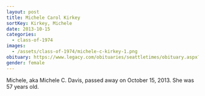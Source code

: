 ```yaml
---
layout: post
title: Michele Carol Kirkey
sortKey: Kirkey, Michele
date: 2013-10-15
categories:
  - class-of-1974
images:
  - /assets/class-of-1974/michele-c-kirkey-1.png
obituary: https://www.legacy.com/obituaries/seattletimes/obituary.aspx?n=michele-c-davis-kirkey&pid=167943728
gender: female
---
```


Michele, aka Michele C. Davis, passed away on October 15, 2013. She was 57 years old.
